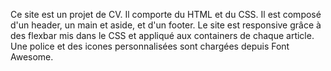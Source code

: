 Ce site est un projet de CV. Il comporte du HTML et du CSS. Il est composé d'un header, un main et aside, et d'un footer. Le site est responsive grâce à des flexbar mis dans le CSS et appliqué aux containers de chaque article.
Une police et des icones personnalisées sont chargées depuis Font Awesome.
